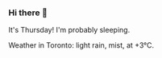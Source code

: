 ### Hi there :wave:

It's Thursday! I'm probably sleeping.

Weather in Toronto: light rain, mist, at +3°C.
